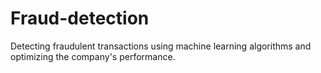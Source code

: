 # Fraud-detection
Detecting fraudulent transactions using machine learning algorithms and optimizing the company's performance. 
